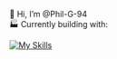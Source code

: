 👋 Hi, I’m @Phil-G-94
<br>
🏭 Currently building with: 

[![My Skills](https://skillicons.dev/icons?i=html,css,tailwind,js,react,redux)](https://skillicons.dev)

<!---
Phil-G-94/Phil-G-94 is a ✨ special ✨ repository because its `README.md` (this file) appears on your GitHub profile.
You can click the Preview link to take a look at your changes.
--->
